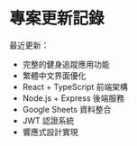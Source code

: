 # 專案更新記錄

最近更新：
- 完整的健身追蹤應用功能
- 繁體中文界面優化  
- React + TypeScript 前端架構
- Node.js + Express 後端服務
- Google Sheets 資料整合
- JWT 認證系統
- 響應式設計實現
